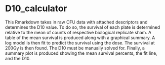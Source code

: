 # D10_calculator
This Rmarkdown takes in raw CFU data with attached descriptors and determines the D10 value. To do so, the survival of each plate is determined relative to the mean of counts of respective biological replicate sham. A table of the mean survival is produced along with a graphical summary. A log model is then fit to predict the survival using the dose. The survival at 200Gy is then found. The D10 must be manually solved for. Finally, a summary plot is produced showing the mean survival percents, the fit line, and the D10.
